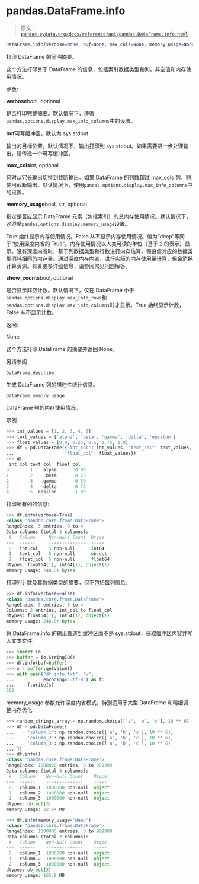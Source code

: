 # pandas.DataFrame.info

> 原文：[`pandas.pydata.org/docs/reference/api/pandas.DataFrame.info.html`](https://pandas.pydata.org/docs/reference/api/pandas.DataFrame.info.html)

```py
DataFrame.info(verbose=None, buf=None, max_cols=None, memory_usage=None, show_counts=None)
```

打印 DataFrame 的简明摘要。

这个方法打印关于 DataFrame 的信息，包括索引数据类型和列，非空值和内存使用情况。

参数:

**verbose**bool, optional

是否打印完整摘要。默认情况下，遵循`pandas.options.display.max_info_columns`中的设置。

**buf**可写缓冲区，默认为 sys.stdout

输出的目标位置。默认情况下，输出打印到 sys.stdout。如果需要进一步处理输出，请传递一个可写缓冲区。

**max_cols**int, optional

何时从冗长输出切换到截断输出。如果 DataFrame 的列数超过 max_cols 列，则使用截断输出。默认情况下，使用`pandas.options.display.max_info_columns`中的设置。

**memory_usage**bool, str, optional

指定是否应显示 DataFrame 元素（包括索引）的总内存使用情况。默认情况下，这遵循`pandas.options.display.memory_usage`设置。

True 始终显示内存使用情况。False 从不显示内存使用情况。值为“deep”等同于“使用深度内省的 True”。内存使用情况以人类可读的单位（基于 2 的表示）显示。没有深度内省时，基于列数据类型和行数进行内存估算，假设值对应的数据类型消耗相同的内存量。通过深度内存内省，进行实际的内存使用量计算，但会消耗计算资源。有关更多详细信息，请参阅常见问题解答。

**show_counts**bool, optional

是否显示非空计数。默认情况下，仅在 DataFrame 小于`pandas.options.display.max_info_rows`和`pandas.options.display.max_info_columns`时才显示。True 始终显示计数，False 从不显示计数。

返回:

None

这个方法打印 DataFrame 的摘要并返回 None。

另请参阅

`DataFrame.describe`

生成 DataFrame 列的描述性统计信息。

`DataFrame.memory_usage`

DataFrame 列的内存使用情况。

示例

```py
>>> int_values = [1, 2, 3, 4, 5]
>>> text_values = ['alpha', 'beta', 'gamma', 'delta', 'epsilon']
>>> float_values = [0.0, 0.25, 0.5, 0.75, 1.0]
>>> df = pd.DataFrame({"int_col": int_values, "text_col": text_values,
...                   "float_col": float_values})
>>> df
 int_col text_col  float_col
0        1    alpha       0.00
1        2     beta       0.25
2        3    gamma       0.50
3        4    delta       0.75
4        5  epsilon       1.00 
```

打印所有列的信息:

```py
>>> df.info(verbose=True)
<class 'pandas.core.frame.DataFrame'>
RangeIndex: 5 entries, 0 to 4
Data columns (total 3 columns):
 #   Column     Non-Null Count  Dtype
---  ------     --------------  -----
 0   int_col    5 non-null      int64
 1   text_col   5 non-null      object
 2   float_col  5 non-null      float64
dtypes: float64(1), int64(1), object(1)
memory usage: 248.0+ bytes 
```

打印列计数及其数据类型的摘要，但不包括每列信息:

```py
>>> df.info(verbose=False)
<class 'pandas.core.frame.DataFrame'>
RangeIndex: 5 entries, 0 to 4
Columns: 3 entries, int_col to float_col
dtypes: float64(1), int64(1), object(1)
memory usage: 248.0+ bytes 
```

将 DataFrame.info 的输出管道到缓冲区而不是 sys.stdout，获取缓冲区内容并写入文本文件:

```py
>>> import io
>>> buffer = io.StringIO()
>>> df.info(buf=buffer)
>>> s = buffer.getvalue()
>>> with open("df_info.txt", "w",
...           encoding="utf-8") as f:  
...     f.write(s)
260 
```

memory_usage 参数允许深度内省模式，特别适用于大型 DataFrame 和精细调整内存优化:

```py
>>> random_strings_array = np.random.choice(['a', 'b', 'c'], 10 ** 6)
>>> df = pd.DataFrame({
...     'column_1': np.random.choice(['a', 'b', 'c'], 10 ** 6),
...     'column_2': np.random.choice(['a', 'b', 'c'], 10 ** 6),
...     'column_3': np.random.choice(['a', 'b', 'c'], 10 ** 6)
... })
>>> df.info()
<class 'pandas.core.frame.DataFrame'>
RangeIndex: 1000000 entries, 0 to 999999
Data columns (total 3 columns):
 #   Column    Non-Null Count    Dtype
---  ------    --------------    -----
 0   column_1  1000000 non-null  object
 1   column_2  1000000 non-null  object
 2   column_3  1000000 non-null  object
dtypes: object(3)
memory usage: 22.9+ MB 
```

```py
>>> df.info(memory_usage='deep')
<class 'pandas.core.frame.DataFrame'>
RangeIndex: 1000000 entries, 0 to 999999
Data columns (total 3 columns):
 #   Column    Non-Null Count    Dtype
---  ------    --------------    -----
 0   column_1  1000000 non-null  object
 1   column_2  1000000 non-null  object
 2   column_3  1000000 non-null  object
dtypes: object(3)
memory usage: 165.9 MB 
```
